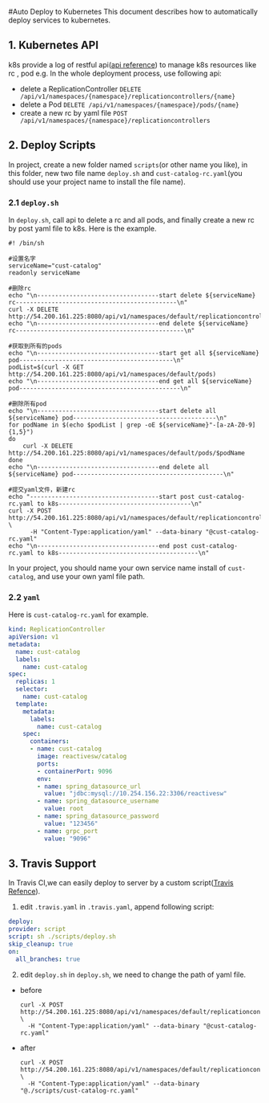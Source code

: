 #Auto Deploy to Kubernetes
This document describes how to automatically deploy services to kubernetes.

## 1. Kubernetes API
k8s provide a log of restful api([api reference](http://kubernetes.io/docs/api-reference/v1/operations/)) to manage k8s resources like rc , pod e.g.
In the whole deployment process, use following api:
* delete a ReplicationController
  `DELETE /api/v1/namespaces/{namespace}/replicationcontrollers/{name}`
* delete a Pod
  `DELETE /api/v1/namespaces/{namespace}/pods/{name}`
* create a new rc by yaml file
  `POST /api/v1/namespaces/{namespace}/replicationcontrollers`


## 2. Deploy Scripts
In project, create a new folder named `scripts`(or other name you like), in this folder, new two file name `deploy.sh` and `cust-catalog-rc.yaml`(you should use your project name to install the file name).
### 2.1 `deploy.sh`
In `deploy.sh`, call api to delete a rc and all pods, and finally create a new rc by post yaml file to k8s.
Here is the example.
```shell
#! /bin/sh

#设置名字
serviceName="cust-catalog"
readonly serviceName

#删除rc
echo "\n----------------------------------start delete ${serviceName} rc---------------------------------------------\n"
curl -X DELETE http://54.200.161.225:8080/api/v1/namespaces/default/replicationcontrollers/${serviceName}
echo "\n----------------------------------end delete ${serviceName} rc-----------------------------------------------\n"

#获取到所有的pods
echo "\n----------------------------------start get all ${serviceName} pod-------------------------------------------\n"
podList=$(curl -X GET http://54.200.161.225:8080/api/v1/namespaces/default/pods)
echo "\n----------------------------------end get all ${serviceName} pod---------------------------------------------\n"

#删除所有pod
echo "\n----------------------------------start delete all ${serviceName} pod----------------------------------------\n"
for podName in $(echo $podList | grep -oE ${serviceName}"-[a-zA-Z0-9]{1,5}")
do
	curl -X DELETE http://54.200.161.225:8080/api/v1/namespaces/default/pods/$podName
done
echo "\n----------------------------------end delete all ${serviceName} pod------------------------------------------\n"

#提交yaml文件，新建rc
echo "------------------------------------start post cust-catalog-rc.yaml to k8s-------------------------------------\n"
curl -X POST http://54.200.161.225:8080/api/v1/namespaces/default/replicationcontrollers \
	  -H "Content-Type:application/yaml" --data-binary "@cust-catalog-rc.yaml"
echo "\n----------------------------------end post cust-catalog-rc.yaml to k8s---------------------------------------\n"
```
In your project, you should name your own service name install of `cust-catalog`, and use your own yaml file path.
### 2.2 `yaml`
Here is `cust-catalog-rc.yaml` for example.
```yaml
kind: ReplicationController
apiVersion: v1
metadata:
  name: cust-catalog
  labels:
    name: cust-catalog
spec:
  replicas: 1
  selector:
    name: cust-catalog
  template:
    metadata:
      labels:
        name: cust-catalog
    spec:
      containers:
      - name: cust-catalog
        image: reactivesw/catalog
        ports:
        - containerPort: 9096
        env:
        - name: spring_datasource_url
          value: "jdbc:mysql://10.254.156.22:3306/reactivesw"
        - name: spring_datasource_username
          value: root
        - name: spring_datasource_password
          value: "123456"
        - name: grpc_port
          value: "9096"
```

## 3. Travis Support
In Travis CI,we can easily deploy to server by a custom script([Travis Refence](https://docs.travis-ci.com/user/deployment/script/)).

1. edit `.travis.yaml`
  in `.travis.yaml`, append following script:
  ```yaml
  deploy:
  provider: script
  script: sh ./scripts/deploy.sh
  skip_cleanup: true
  on:
    all_branches: true
  ```
2. edit `deploy.sh`
  in `deploy.sh`, we need to change the path of yaml file.
  * before
    ```shell 
    curl -X POST http://54.200.161.225:8080/api/v1/namespaces/default/replicationcontrollers \
	  -H "Content-Type:application/yaml" --data-binary "@cust-catalog-rc.yaml"
    ```
    
  * after
    ```shell 
    curl -X POST http://54.200.161.225:8080/api/v1/namespaces/default/replicationcontrollers \
	  -H "Content-Type:application/yaml" --data-binary "@./scripts/cust-catalog-rc.yaml"
    ```
	  

